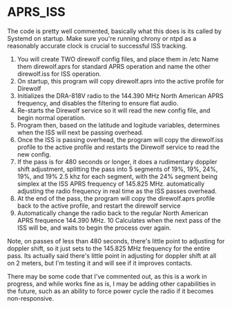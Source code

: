 # APRS_ISS
The code is pretty well commented, basically what this does is its called by Systemd on startup.  Make sure you're running chrony or ntpd as a reasonably
accurate clock is crucial to successful ISS tracking.

1.  You will create TWO direwolf config files, and place them in /etc  Name them direwolf.aprs for standard APRS operation and 
    name the other direwolf.iss for ISS operation.  
2.  On startup, this program will copy direwolf.aprs into the active profile for Direwolf
3.  Initializes the DRA-818V radio to the 144.390 MHz North American APRS frequency, and disables the filtering to ensure flat audio.
4.  Re-starts the Direwolf service so it will read the new config file, and begin normal operation.
5.  Program then, based on the latitude and logitude variables, determines when the ISS will next be passing overhead.
6.  Once the ISS is passing overhead, the program will copy the direwolf.iss profile to the active profile and restarts the Direwolf service to read the new config.
7.  If the pass is for 480 seconds or longer, it does a rudimentary doppler shift adjustment, splitting the pass into 5 segments of 19%, 19%, 24%, 19%, and 19%
    2.5 khz  for each segment, with the 24% segment being simplex at the ISS APRS frequency of 145.825 MHz. automatically adjusting the radio frequency in
    real time as the ISS passes overhead.
8.  At the end of the pass, the program will copy the direwolf.aprs profile back to the active profile, and restart the direwolf service
9.  Automatically change the radio back to the regular North American APRS frequence 144.390 MHz.
10  Calculates when the next pass of the ISS will be, and waits to begin the process over again.

Note, on passes of less than 480 seconds, there's little point to adjusting for doppler shift, so it just sets to the 145.825 MHz frequency for the 
entire pass.  Its actually said there's little point in adjusting for doppler shift at all on 2 meters, but I'm testing it and will see if it improves
contacts.

There may be some code that I've commented out, as this is a work in progress, and while works fine as is, I may be adding other capabilities in the future, such as
an ability to force power cycle the radio if it becomes non-responsive.
